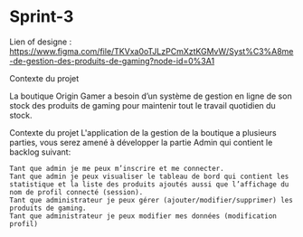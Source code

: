 # Sprint-3

Lien of designe : 
        https://www.figma.com/file/TKVxa0oTJLzPCmXztKGMvW/Syst%C3%A8me-de-gestion-des-produits-de-gaming?node-id=0%3A1
        
        
Contexte du projet

  La boutique Origin Gamer a besoin d’un système de gestion en ligne de son stock des produits de gaming pour maintenir tout le travail quotidien du stock.

  Contexte du projet L'application de la gestion de la boutique a plusieurs parties, vous serez amené à développer la partie Admin qui contient le backlog suivant:

    Tant que admin je me peux m’inscrire et me connecter.
    Tant que admin je peux visualiser le tableau de bord qui contient les statistique et la liste des produits ajoutés aussi que l’affichage du nom de profil connecté (session).
    Tant que administrateur je peux gérer (ajouter/modifier/supprimer) les produits de gaming.
    Tant que administrateur je peux modifier mes données (modification profil)
 
 

  
